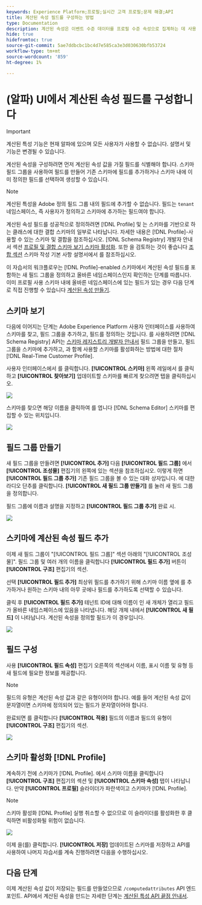 ```yaml
---
keywords: Experience Platform;프로필;실시간 고객 프로필;문제 해결;API
title: 계산된 속성 필드를 구성하는 방법
type: Documentation
description: 계산된 속성은 이벤트 수준 데이터를 프로필 수준 속성으로 집계하는 데 사용되는 함수입니다. 계산된 속성을 구성하려면 먼저 계산된 속성 값을 가질 필드를 식별해야 합니다. 스키마 필드 그룹을 사용하여 필드를 만들어 기존 스키마에 필드를 추가하거나 스키마 내에 이미 정의한 필드를 선택하여 생성할 수 있습니다.
hide: true
hidefromtoc: true
source-git-commit: 5ae7ddbcbc1bc4d7e585ca3e3d030630bfb53724
workflow-type: tm+mt
source-wordcount: '859'
ht-degree: 1%

---
```



# (알파) UI에서 계산된 속성 필드를 구성합니다

>[!IMPORTANT]
>
>계산된 특성 기능은 현재 알파에 있으며 모든 사용자가 사용할 수 없습니다. 설명서 및 기능은 변경될 수 있습니다.

계산된 속성을 구성하려면 먼저 계산된 속성 값을 가질 필드를 식별해야 합니다. 스키마 필드 그룹을 사용하여 필드를 만들어 기존 스키마에 필드를 추가하거나 스키마 내에 이미 정의한 필드를 선택하여 생성할 수 있습니다.

>[!NOTE]
>
>계산된 특성을 Adobe 정의 필드 그룹 내의 필드에 추가할 수 없습니다. 필드는 `tenant` 네임스페이스, 즉 사용자가 정의하고 스키마에 추가하는 필드여야 합니다.

계산된 속성 필드를 성공적으로 정의하려면 [!DNL Profile] 및 는 스키마를 기반으로 하는 클래스에 대한 결합 스키마의 일부로 나타납니다. 자세한 내용은 [!DNL Profile]-사용할 수 있는 스키마 및 결합을 참조하십시오. [!DNL Schema Registry] 개발자 안내서 섹션 [프로필 및 결합 스키마 보기 스키마 활성화](../../xdm/api/getting-started.md). 또한 을 검토하는 것이 좋습니다 [조합 섹션](../../xdm/schema/composition.md) 스키마 작성 기본 사항 설명서에서 를 참조하십시오.

이 자습서의 워크플로우는 [!DNL Profile]-enabled 스키마에서 계산된 속성 필드를 포함하는 새 필드 그룹을 정의하고 올바른 네임스페이스인지 확인하는 단계를 따릅니다. 이미 프로필 사용 스키마 내에 올바른 네임스페이스에 있는 필드가 있는 경우 다음 단계로 직접 진행할 수 있습니다 [계산된 속성 만들기](#create-a-computed-attribute).

## 스키마 보기

다음에 이어지는 단계는 Adobe Experience Platform 사용자 인터페이스를 사용하여 스키마를 찾고, 필드 그룹을 추가하고, 필드를 정의하는 것입니다. 를 사용하려면 [!DNL Schema Registry] API는 [스키마 레지스트리 개발자 안내서](../../xdm/api/getting-started.md) 필드 그룹을 만들고, 필드 그룹을 스키마에 추가하고, 과 함께 사용할 스키마를 활성화하는 방법에 대한 절차 [!DNL Real-Time Customer Profile].

사용자 인터페이스에서 를 클릭합니다. **[!UICONTROL 스키마]** 왼쪽 레일에서 를 클릭하고 **[!UICONTROL 찾아보기]** 업데이트할 스키마를 빠르게 찾으려면 탭을 클릭하십시오.

![](../images/computed-attributes/Schemas-Browse.png)

스키마를 찾으면 해당 이름을 클릭하여 를 엽니다 [!DNL Schema Editor] 스키마를 편집할 수 있는 위치입니다.

![](../images/computed-attributes/Schema-Editor.png)

## 필드 그룹 만들기

새 필드 그룹을 만들려면 **[!UICONTROL 추가]** 다음 **[!UICONTROL 필드 그룹]** 에서 **[!UICONTROL 조성물]** 편집기의 왼쪽에 있는 섹션을 참조하십시오. 이렇게 하면 **[!UICONTROL 필드 그룹 추가]** 기존 필드 그룹을 볼 수 있는 대화 상자입니다. 에 대한 라디오 단추를 클릭합니다. **[!UICONTROL 새 필드 그룹 만들기]** 를 눌러 새 필드 그룹을 정의합니다.

필드 그룹에 이름과 설명을 지정하고 **[!UICONTROL 필드 그룹 추가]** 완료 시.

![](../images/computed-attributes/Add-field-group.png)

## 스키마에 계산된 속성 필드 추가

이제 새 필드 그룹이 &quot;[!UICONTROL 필드 그룹]&quot; 섹션 아래의 &quot;[!UICONTROL 조성물]&quot;. 필드 그룹 및 여러 개의 이름을 클릭합니다 **[!UICONTROL 필드 추가]** 버튼이 **[!UICONTROL 구조]** 편집기의 섹션.

선택 **[!UICONTROL 필드 추가]** 최상위 필드를 추가하기 위해 스키마 이름 옆에 를 추가하거나 원하는 스키마 내의 아무 곳에나 필드를 추가하도록 선택할 수 있습니다.

클릭 후 **[!UICONTROL 필드 추가]** 테넌트 ID에 대해 이름이 인 새 개체가 열리고 필드가 올바른 네임스페이스에 있음을 나타냅니다. 해당 개체 내에서 **[!UICONTROL 새 필드]** 이 나타납니다. 계산된 속성을 정의할 필드가 이 경우입니다.

![](../images/computed-attributes/New-field.png)

## 필드 구성

사용 **[!UICONTROL 필드 속성]** 편집기 오른쪽의 섹션에서 이름, 표시 이름 및 유형 등 새 필드에 필요한 정보를 제공합니다.

>[!NOTE]
>
>필드의 유형은 계산된 속성 값과 같은 유형이어야 합니다. 예를 들어 계산된 속성 값이 문자열이면 스키마에 정의되어 있는 필드가 문자열이어야 합니다.

완료되면 를 클릭합니다 **[!UICONTROL 적용]** 필드의 이름과 필드의 유형이 **[!UICONTROL 구조]** 편집기의 섹션.

![](../images/computed-attributes/Apply.png)

## 스키마 활성화 [!DNL Profile]

계속하기 전에 스키마가 [!DNL Profile]. 에서 스키마 이름을 클릭합니다 **[!UICONTROL 구조]** 편집기의 섹션 및 **[!UICONTROL 스키마 속성]** 탭이 나타납니다. 만약 **[!UICONTROL 프로필]** 슬라이더가 파란색이고 스키마가 [!DNL Profile].

>[!NOTE]
>
>스키마 활성화 [!DNL Profile] 실행 취소할 수 없으므로 이 슬라이더를 활성화한 후 클릭하면 비활성화될 위험이 없습니다.

![](../images/computed-attributes/Profile.png)

이제 을(를) 클릭합니다. **[!UICONTROL 저장]** 업데이트된 스키마를 저장하고 API를 사용하여 나머지 자습서를 계속 진행하려면 다음을 수행하십시오.

## 다음 단계

이제 계산된 속성 값이 저장되는 필드를 만들었으므로 `/computedattributes` API 엔드포인트. API에서 계산된 속성을 만드는 자세한 단계는 [계산된 특성 API 끝점 안내서](ca-api.md).